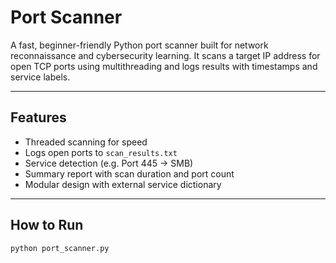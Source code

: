 # Port Scanner

A fast, beginner-friendly Python port scanner built for network reconnaissance and cybersecurity learning. It scans a target IP address for open TCP ports using multithreading and logs results with timestamps and service labels.

---

##  Features

-  Threaded scanning for speed
-  Logs open ports to `scan_results.txt`
- Service detection (e.g. Port 445 → SMB)
- Summary report with scan duration and port count
- Modular design with external service dictionary

---

##  How to Run

```bash
python port_scanner.py